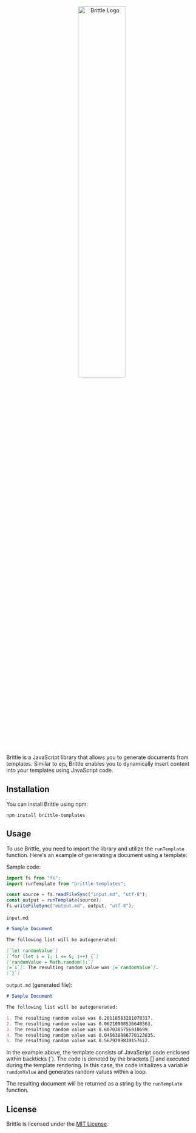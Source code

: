 <center>
    <img src="https://i.imgur.com/dRjzcCY.png" alt="Brittle Logo" style="max-width: 867px; min-width: 200px; width: 50%;">
</center>

Brittle is a JavaScript library that allows you to generate documents from templates. Similar to ejs, Brittle enables you to dynamically insert content into your templates using JavaScript code.

## Installation

You can install Brittle using npm:

```shell
npm install brittle-templates
```

## Usage

To use Brittle, you need to import the library and utilize the `runTemplate` function. Here's an example of generating a document using a template:

Sample code:

```js
import fs from "fs";
import runTemplate from "brittle-templates";

const source = fs.readFileSync("input.md", "utf-8");
const output = runTemplate(source);
fs.writeFileSync("output.md", output, "utf-8");
```

`input.md`:

```md
# Sample Document

The following list will be autogenerated:

[`let randomValue`]
[`for (let i = 1; i <= 5; i++) {`]
[`randomValue = Math.random();`]
[=`i`]. The resulting random value was [=`randomValue`].
[`}`]
```

`output.md` (generated file):

```md
# Sample Document

The following list will be autogenerated:

1. The resulting random value was 0.20118583281078317.
2. The resulting random value was 0.06210908536648563.
3. The resulting random value was 0.6070385756910699.
4. The resulting random value was 0.045630886770123835.
5. The resulting random value was 0.5679299839157612.
```

In the example above, the template consists of JavaScript code enclosed within backticks (\`). The code is denoted by the brackets [] and executed during the template rendering. In this case, the code initializes a variable `randomValue` and generates random values within a loop.

The resulting document will be returned as a string by the `runTemplate` function.

## License

Brittle is licensed under the [MIT License](https://opensource.org/licenses/MIT).
